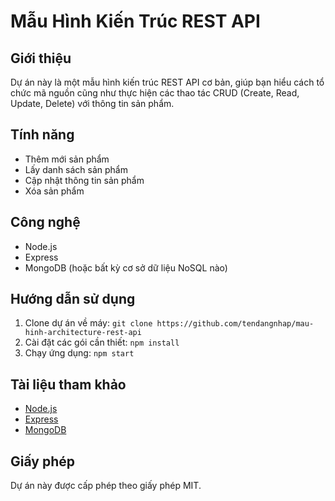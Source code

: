 # Mẫu Hình Kiến Trúc REST API

## Giới thiệu
Dự án này là một mẫu hình kiến trúc REST API cơ bản, giúp bạn hiểu cách tổ chức mã nguồn cũng như thực hiện các thao tác CRUD (Create, Read, Update, Delete) với thông tin sản phẩm.

## Tính năng
- Thêm mới sản phẩm
- Lấy danh sách sản phẩm
- Cập nhật thông tin sản phẩm
- Xóa sản phẩm

## Công nghệ
- Node.js
- Express
- MongoDB (hoặc bất kỳ cơ sở dữ liệu NoSQL nào)

## Hướng dẫn sử dụng
1. Clone dự án về máy: `git clone https://github.com/tendangnhap/mau-hinh-architecture-rest-api`
2. Cài đặt các gói cần thiết: `npm install`
3. Chạy ứng dụng: `npm start`

## Tài liệu tham khảo
- [Node.js](https://nodejs.org)
- [Express](https://expressjs.com)
- [MongoDB](https://www.mongodb.com)

## Giấy phép
Dự án này được cấp phép theo giấy phép MIT.
